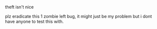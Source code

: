 theft isn't nice

plz eradicate this 1 zombie left bug, it might just be my problem but i dont have anyone to test this with.
